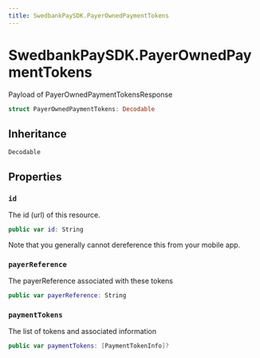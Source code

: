 ```yaml
---
title: SwedbankPaySDK.PayerOwnedPaymentTokens
---
```

# SwedbankPaySDK.PayerOwnedPaymentTokens

Payload of PayerOwnedPaymentTokensResponse

``` swift
struct PayerOwnedPaymentTokens: Decodable 
```

## Inheritance

`Decodable`

## Properties

### `id`

The id (url) of this resource.

``` swift
public var id: String
```

Note that you generally cannot dereference this from your mobile app.

### `payerReference`

The payerReference associated with these tokens

``` swift
public var payerReference: String
```

### `paymentTokens`

The list of tokens and associated information

``` swift
public var paymentTokens: [PaymentTokenInfo]?
```
